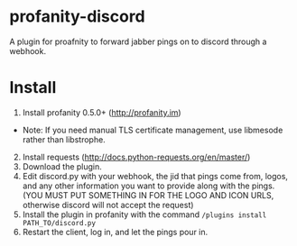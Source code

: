 # profanity-discord
A plugin for proafnity to forward jabber pings on to discord through a webhook.


# Install
1. Install profanity 0.5.0+ (http://profanity.im)
  * Note: If you need manual TLS certificate management, use libmesode rather than libstrophe.
2. Install requests (http://docs.python-requests.org/en/master/)
3. Download the plugin.
4. Edit discord.py with your webhook, the jid that pings come from, logos, and any other information you want to provide along with the pings. (YOU MUST PUT SOMETHING IN FOR THE LOGO AND ICON URLS, otherwise discord will not accept the request)
5. Install the plugin in profanity with the command `/plugins install PATH_TO/discord.py`
6. Restart the client, log in, and let the pings pour in.
